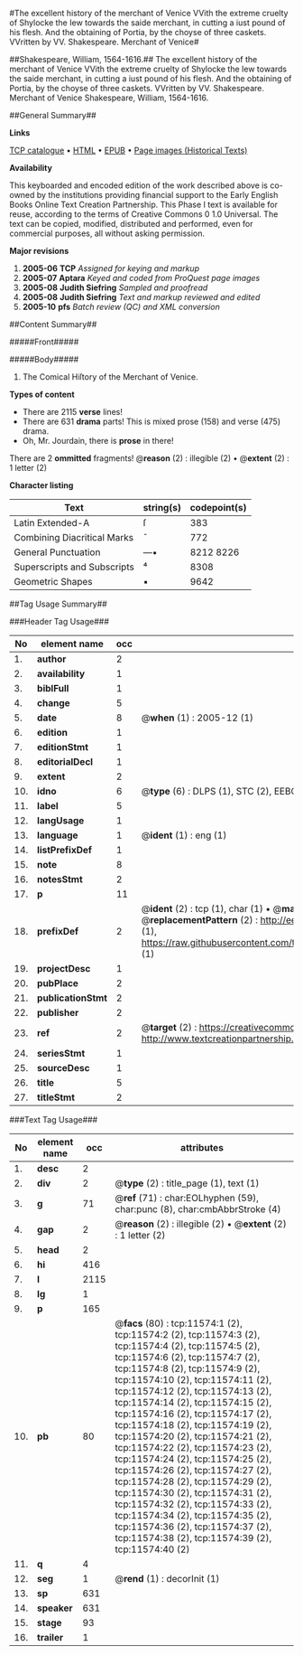 #The excellent history of the merchant of Venice VVith the extreme cruelty of Shylocke the Iew towards the saide merchant, in cutting a iust pound of his flesh. And the obtaining of Portia, by the choyse of three caskets. VVritten by VV. Shakespeare. Merchant of Venice#

##Shakespeare, William, 1564-1616.##
The excellent history of the merchant of Venice VVith the extreme cruelty of Shylocke the Iew towards the saide merchant, in cutting a iust pound of his flesh. And the obtaining of Portia, by the choyse of three caskets. VVritten by VV. Shakespeare.
Merchant of Venice
Shakespeare, William, 1564-1616.

##General Summary##

**Links**

[TCP catalogue](http://www.ota.ox.ac.uk/tcp/)  • 
[HTML](http://tei.it.ox.ac.uk/tcp/Texts-HTML/free/A11/A11981.html)  • 
[EPUB](http://tei.it.ox.ac.uk/tcp/Texts-EPUB/free/A11/A11981.epub) • 
[Page images (Historical Texts)](https://data.historicaltexts.jisc.ac.uk/view?pubId=eebo-99846594e&pageId=eebo-99846594e-11574-1)

**Availability**

This keyboarded and encoded edition of the
	       work described above is co-owned by the institutions
	       providing financial support to the Early English Books
	       Online Text Creation Partnership. This Phase I text is
	       available for reuse, according to the terms of Creative
	       Commons 0 1.0 Universal. The text can be copied,
	       modified, distributed and performed, even for
	       commercial purposes, all without asking permission.

**Major revisions**

1. __2005-06__ __TCP__ *Assigned for keying and markup*
1. __2005-07__ __Aptara__ *Keyed and coded from ProQuest page images*
1. __2005-08__ __Judith Siefring__ *Sampled and proofread*
1. __2005-08__ __Judith Siefring__ *Text and markup reviewed and edited*
1. __2005-10__ __pfs__ *Batch review (QC) and XML conversion*

##Content Summary##

#####Front#####

#####Body#####

1. The Comical Hiſtory of the
Merchant of Venice.

**Types of content**

  * There are 2115 **verse** lines!
  * There are 631 **drama** parts! This is mixed prose (158) and verse (475) drama.
  * Oh, Mr. Jourdain, there is **prose** in there!

There are 2 **ommitted** fragments! 
 @__reason__ (2) : illegible (2)  •  @__extent__ (2) : 1 letter (2)

**Character listing**


|Text|string(s)|codepoint(s)|
|---|---|---|
|Latin Extended-A|ſ|383|
|Combining             Diacritical Marks|̄|772|
|General Punctuation|—•|8212 8226|
|Superscripts             and Subscripts|⁴|8308|
|Geometric Shapes|▪|9642|

##Tag Usage Summary##

###Header Tag Usage###

|No|element name|occ|attributes|
|---|---|---|---|
|1.|__author__|2||
|2.|__availability__|1||
|3.|__biblFull__|1||
|4.|__change__|5||
|5.|__date__|8| @__when__ (1) : 2005-12 (1)|
|6.|__edition__|1||
|7.|__editionStmt__|1||
|8.|__editorialDecl__|1||
|9.|__extent__|2||
|10.|__idno__|6| @__type__ (6) : DLPS (1), STC (2), EEBO-CITATION (1), PROQUEST (1), VID (1)|
|11.|__label__|5||
|12.|__langUsage__|1||
|13.|__language__|1| @__ident__ (1) : eng (1)|
|14.|__listPrefixDef__|1||
|15.|__note__|8||
|16.|__notesStmt__|2||
|17.|__p__|11||
|18.|__prefixDef__|2| @__ident__ (2) : tcp (1), char (1)  •  @__matchPattern__ (2) : ([0-9\-]+):([0-9IVX]+) (1), (.+) (1)  •  @__replacementPattern__ (2) : http://eebo.chadwyck.com/downloadtiff?vid=$1&page=$2 (1), https://raw.githubusercontent.com/textcreationpartnership/Texts/master/tcpchars.xml#$1 (1)|
|19.|__projectDesc__|1||
|20.|__pubPlace__|2||
|21.|__publicationStmt__|2||
|22.|__publisher__|2||
|23.|__ref__|2| @__target__ (2) : https://creativecommons.org/publicdomain/zero/1.0/ (1), http://www.textcreationpartnership.org/docs/. (1)|
|24.|__seriesStmt__|1||
|25.|__sourceDesc__|1||
|26.|__title__|5||
|27.|__titleStmt__|2||


###Text Tag Usage###

|No|element name|occ|attributes|
|---|---|---|---|
|1.|__desc__|2||
|2.|__div__|2| @__type__ (2) : title_page (1), text (1)|
|3.|__g__|71| @__ref__ (71) : char:EOLhyphen (59), char:punc (8), char:cmbAbbrStroke (4)|
|4.|__gap__|2| @__reason__ (2) : illegible (2)  •  @__extent__ (2) : 1 letter (2)|
|5.|__head__|2||
|6.|__hi__|416||
|7.|__l__|2115||
|8.|__lg__|1||
|9.|__p__|165||
|10.|__pb__|80| @__facs__ (80) : tcp:11574:1 (2), tcp:11574:2 (2), tcp:11574:3 (2), tcp:11574:4 (2), tcp:11574:5 (2), tcp:11574:6 (2), tcp:11574:7 (2), tcp:11574:8 (2), tcp:11574:9 (2), tcp:11574:10 (2), tcp:11574:11 (2), tcp:11574:12 (2), tcp:11574:13 (2), tcp:11574:14 (2), tcp:11574:15 (2), tcp:11574:16 (2), tcp:11574:17 (2), tcp:11574:18 (2), tcp:11574:19 (2), tcp:11574:20 (2), tcp:11574:21 (2), tcp:11574:22 (2), tcp:11574:23 (2), tcp:11574:24 (2), tcp:11574:25 (2), tcp:11574:26 (2), tcp:11574:27 (2), tcp:11574:28 (2), tcp:11574:29 (2), tcp:11574:30 (2), tcp:11574:31 (2), tcp:11574:32 (2), tcp:11574:33 (2), tcp:11574:34 (2), tcp:11574:35 (2), tcp:11574:36 (2), tcp:11574:37 (2), tcp:11574:38 (2), tcp:11574:39 (2), tcp:11574:40 (2)|
|11.|__q__|4||
|12.|__seg__|1| @__rend__ (1) : decorInit (1)|
|13.|__sp__|631||
|14.|__speaker__|631||
|15.|__stage__|93||
|16.|__trailer__|1||
